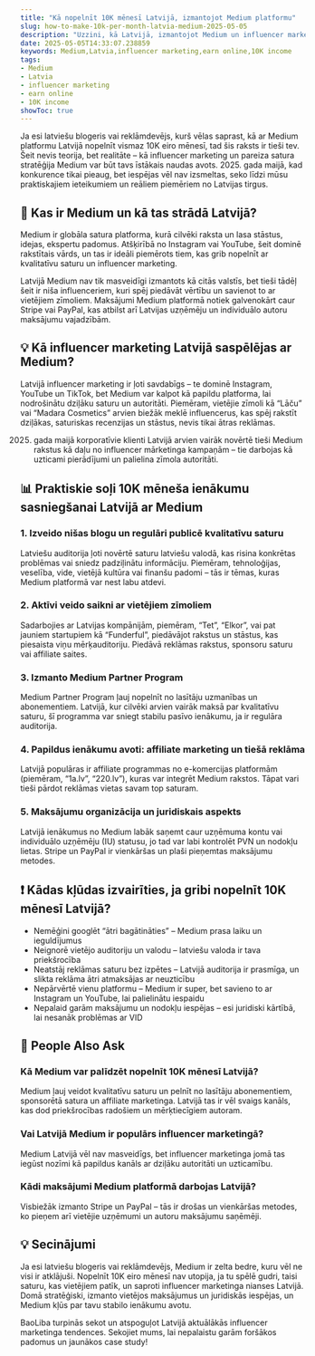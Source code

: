```yaml
---
title: "Kā nopelnīt 10K mēnesī Latvijā, izmantojot Medium platformu"
slug: how-to-make-10k-per-month-latvia-medium-2025-05-05
description: "Uzzini, kā Latvijā, izmantojot Medium un influencer marketinga metodes, reāli nopelnīt 10 tūkstošus eiro mēnesī. Praktiski padomi un vietējie piemēri 2025. gada maijā."
date: 2025-05-05T14:33:07.238859
keywords: Medium,Latvia,influencer marketing,earn online,10K income
tags:
- Medium
- Latvia
- influencer marketing
- earn online
- 10K income
showToc: true
---
```


Ja esi latviešu blogeris vai reklāmdevējs, kurš vēlas saprast, kā ar Medium platformu Latvijā nopelnīt vismaz 10K eiro mēnesī, tad šis raksts ir tieši tev. Šeit nevis teorija, bet realitāte – kā influencer marketing un pareiza satura stratēģija Medium var būt tavs īstākais naudas avots. 2025. gada maijā, kad konkurence tikai pieaug, bet iespējas vēl nav izsmeltas, seko līdzi mūsu praktiskajiem ieteikumiem un reāliem piemēriem no Latvijas tirgus.

## 📢 Kas ir Medium un kā tas strādā Latvijā?

Medium ir globāla satura platforma, kurā cilvēki raksta un lasa stāstus, idejas, ekspertu padomus. Atšķirībā no Instagram vai YouTube, šeit dominē rakstītais vārds, un tas ir ideāli piemērots tiem, kas grib nopelnīt ar kvalitatīvu saturu un influencer marketing.

Latvijā Medium nav tik masveidīgi izmantots kā citās valstīs, bet tieši tādēļ šeit ir niša influenceriem, kuri spēj piedāvāt vērtību un savienot to ar vietējiem zīmoliem. Maksājumi Medium platformā notiek galvenokārt caur Stripe vai PayPal, kas atbilst arī Latvijas uzņēmēju un individuālo autoru maksājumu vajadzībām.

## 💡 Kā influencer marketing Latvijā saspēlējas ar Medium?

Latvijā influencer marketing ir ļoti savdabīgs – te dominē Instagram, YouTube un TikTok, bet Medium var kalpot kā papildu platforma, lai nodrošinātu dziļāku saturu un autoritāti. Piemēram, vietējie zīmoli kā “Lāču” vai “Madara Cosmetics” arvien biežāk meklē influencerus, kas spēj rakstīt dziļākas, saturiskas recenzijas un stāstus, nevis tikai ātras reklāmas.

2025. gada maijā korporatīvie klienti Latvijā arvien vairāk novērtē tieši Medium rakstus kā daļu no influencer mārketinga kampaņām – tie darbojas kā uzticami pierādījumi un palielina zīmola autoritāti.

## 📊 Praktiskie soļi 10K mēneša ienākumu sasniegšanai Latvijā ar Medium

### 1. Izveido nišas blogu un regulāri publicē kvalitatīvu saturu

Latviešu auditorija ļoti novērtē saturu latviešu valodā, kas risina konkrētas problēmas vai sniedz padziļinātu informāciju. Piemēram, tehnoloģijas, veselība, vide, vietējā kultūra vai finanšu padomi – tās ir tēmas, kuras Medium platformā var nest labu atdevi.

### 2. Aktīvi veido saikni ar vietējiem zīmoliem

Sadarbojies ar Latvijas kompānijām, piemēram, “Tet”, “Elkor”, vai pat jauniem startupiem kā “Funderful”, piedāvājot rakstus un stāstus, kas piesaista viņu mērķauditoriju. Piedāvā reklāmas rakstus, sponsoru saturu vai affiliate saites.

### 3. Izmanto Medium Partner Program

Medium Partner Program ļauj nopelnīt no lasītāju uzmanības un abonementiem. Latvijā, kur cilvēki arvien vairāk maksā par kvalitatīvu saturu, šī programma var sniegt stabilu pasīvo ienākumu, ja ir regulāra auditorija.

### 4. Papildus ienākumu avoti: affiliate marketing un tiešā reklāma

Latvijā populāras ir affiliate programmas no e-komercijas platformām (piemēram, “1a.lv”, “220.lv”), kuras var integrēt Medium rakstos. Tāpat vari tieši pārdot reklāmas vietas savam top saturam.

### 5. Maksājumu organizācija un juridiskais aspekts

Latvijā ienākumus no Medium labāk saņemt caur uzņēmuma kontu vai individuālo uzņēmēju (IU) statusu, jo tad var labi kontrolēt PVN un nodokļu lietas. Stripe un PayPal ir vienkāršas un plaši pieņemtas maksājumu metodes.

## ❗ Kādas kļūdas izvairīties, ja gribi nopelnīt 10K mēnesī Latvijā?

- Nemēģini googlēt “ātri bagātināties” – Medium prasa laiku un ieguldījumus
- Neignorē vietējo auditoriju un valodu – latviešu valoda ir tava priekšrocība
- Neatstāj reklāmas saturu bez izpētes – Latvijā auditorija ir prasmīga, un slikta reklāma ātri atmaksājas ar neuzticību
- Nepārvērtē vienu platformu – Medium ir super, bet savieno to ar Instagram un YouTube, lai palielinātu iespaidu
- Nepalaid garām maksājumu un nodokļu iespējas – esi juridiski kārtībā, lai nesanāk problēmas ar VID

## 🤔 People Also Ask

### Kā Medium var palīdzēt nopelnīt 10K mēnesī Latvijā?

Medium ļauj veidot kvalitatīvu saturu un pelnīt no lasītāju abonementiem, sponsorētā satura un affiliate marketinga. Latvijā tas ir vēl svaigs kanāls, kas dod priekšrocības radošiem un mērķtiecīgiem autoram.

### Vai Latvijā Medium ir populārs influencer marketingā?

Medium Latvijā vēl nav masveidīgs, bet influencer marketinga jomā tas iegūst nozīmi kā papildus kanāls ar dziļāku autoritāti un uzticamību.

### Kādi maksājumi Medium platformā darbojas Latvijā?

Visbiežāk izmanto Stripe un PayPal – tās ir drošas un vienkāršas metodes, ko pieņem arī vietējie uzņēmumi un autoru maksājumu saņēmēji.

## 💡 Secinājumi

Ja esi latviešu blogeris vai reklāmdevējs, Medium ir zelta bedre, kuru vēl ne visi ir atklājuši. Nopelnīt 10K eiro mēnesī nav utopija, ja tu spēlē gudri, taisi saturu, kas vietējiem patīk, un saproti influencer marketinga nianses Latvijā. Domā stratēģiski, izmanto vietējos maksājumus un juridiskās iespējas, un Medium kļūs par tavu stabilo ienākumu avotu.

BaoLiba turpinās sekot un atspoguļot Latvijā aktuālākās influencer marketinga tendences. Sekojiet mums, lai nepalaistu garām foršākos padomus un jaunākos case study!